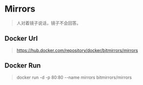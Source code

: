 # Mirrors
> 人对着镜子说话，镜子不会回答。
## Docker Url
> https://hub.docker.com/repository/docker/bitmirrors/mirrors
## Docker Run
> docker run -d -p 80:80 --name mirrors bitmirrors/mirrors

